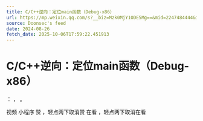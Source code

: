 ```yaml
---
title: C/C++逆向：定位main函数（Debug-x86）
url: https://mp.weixin.qq.com/s?__biz=Mzk0MjY1ODE5Mg==&mid=2247484444&idx=1&sn=5fabf297b493f9d35ca50e80a322a662
source: Doonsec's feed
date: 2024-08-26
fetch_date: 2025-10-06T17:59:22.451913
---
```


# C/C++逆向：定位main函数（Debug-x86）

：
，
。

视频
小程序
赞
，轻点两下取消赞
在看
，轻点两下取消在看